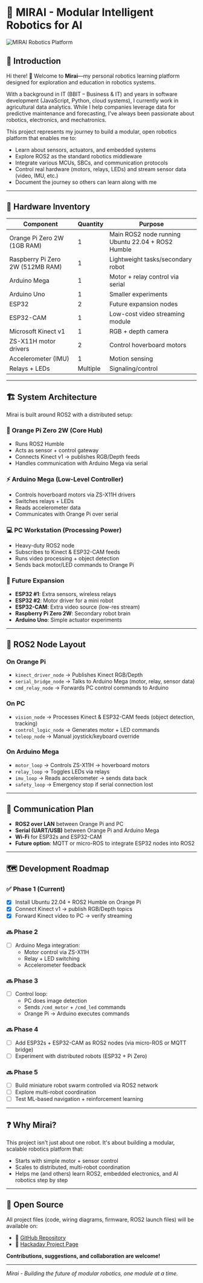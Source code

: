 # 🤖 MIRAI - Modular Intelligent Robotics for AI

![MIRAI Robotics Platform](https://github.com/user-attachments/assets/1a98484c-021e-4820-97d3-992f220d8c4a)

## 🚀 Introduction

Hi there! 👋 Welcome to **Mirai**—my personal robotics learning platform designed for exploration and education in robotics systems.

With a background in IT (BBIT – Business & IT) and years in software development (JavaScript, Python, cloud systems), I currently work in agricultural data analytics. While I help companies leverage data for predictive maintenance and forecasting, I've always been passionate about robotics, electronics, and mechatronics.

This project represents my journey to build a modular, open robotics platform that enables me to:

- Learn about sensors, actuators, and embedded systems
- Explore ROS2 as the standard robotics middleware
- Integrate various MCUs, SBCs, and communication protocols
- Control real hardware (motors, relays, LEDs) and stream sensor data (video, IMU, etc.)
- Document the journey so others can learn along with me

---

## 🔧 Hardware Inventory

| Component                        | Quantity | Purpose                                           |
| -------------------------------- | -------- | ------------------------------------------------- |
| Orange Pi Zero 2W (1GB RAM)      | 1        | Main ROS2 node running Ubuntu 22.04 + ROS2 Humble |
| Raspberry Pi Zero 2W (512MB RAM) | 1        | Lightweight tasks/secondary robot                 |
| Arduino Mega                     | 1        | Motor + relay control via serial                  |
| Arduino Uno                      | 1        | Smaller experiments                               |
| ESP32                            | 2        | Future expansion nodes                            |
| ESP32-CAM                        | 1        | Low-cost video streaming module                   |
| Microsoft Kinect v1              | 1        | RGB + depth camera                                |
| ZS-X11H motor drivers            | 2        | Control hoverboard motors                         |
| Accelerometer (IMU)              | 1        | Motion sensing                                    |
| Relays + LEDs                    | Multiple | Signaling/control                                 |

---

## 🏗 System Architecture

Mirai is built around ROS2 with a distributed setup:

### 🍊 Orange Pi Zero 2W (Core Hub)
- Runs ROS2 Humble
- Acts as sensor + control gateway
- Connects Kinect v1 → publishes RGB/Depth feeds
- Handles communication with Arduino Mega via serial

### ⚡ Arduino Mega (Low-Level Controller)
- Controls hoverboard motors via ZS-X11H drivers
- Switches relays + LEDs
- Reads accelerometer data
- Communicates with Orange Pi over serial

### 💻 PC Workstation (Processing Power)
- Heavy-duty ROS2 node
- Subscribes to Kinect & ESP32-CAM feeds
- Runs video processing + object detection
- Sends back motor/LED commands to Orange Pi

### 🔮 Future Expansion
- **ESP32 #1**: Extra sensors, wireless relays
- **ESP32 #2**: Motor driver for a mini robot
- **ESP32-CAM**: Extra video source (low-res stream)
- **Raspberry Pi Zero 2W**: Secondary robot brain
- **Arduino Uno**: Simple actuator experiments

---

## 📡 ROS2 Node Layout

### On Orange Pi
- `kinect_driver_node` → Publishes Kinect RGB/Depth
- `serial_bridge_node` → Talks to Arduino Mega (motor, relay, sensor data)
- `cmd_relay_node` → Forwards PC control commands to Arduino

### On PC
- `vision_node` → Processes Kinect & ESP32-CAM feeds (object detection, tracking)
- `control_logic_node` → Generates motor + LED commands
- `teleop_node` → Manual joystick/keyboard override

### On Arduino Mega
- `motor_loop` → Controls ZS-X11H → hoverboard motors
- `relay_loop` → Toggles LEDs via relays
- `imu_loop` → Reads accelerometer → sends data back
- `safety_loop` → Emergency stop if serial connection lost

---

## 📶 Communication Plan

- **ROS2 over LAN** between Orange Pi and PC
- **Serial (UART/USB)** between Orange Pi and Arduino Mega
- **Wi-Fi** for ESP32s and ESP32-CAM
- **Future option**: MQTT or micro-ROS to integrate ESP32 nodes into ROS2

---

## 🗺 Development Roadmap

### ✅ Phase 1 (Current)
- [x] Install Ubuntu 22.04 + ROS2 Humble on Orange Pi
- [x] Connect Kinect v1 → publish RGB/Depth topics
- [x] Forward Kinect video to PC → verify streaming

### 🔜 Phase 2
- [ ] Arduino Mega integration:
  - Motor control via ZS-X11H
  - Relay + LED switching
  - Accelerometer feedback

### 🔜 Phase 3
- [ ] Control loop:
  - PC does image detection
  - Sends `/cmd_motor` + `/cmd_led` commands
  - Orange Pi → Arduino executes commands

### 🔜 Phase 4
- [ ] Add ESP32s + ESP32-CAM as ROS2 nodes (via micro-ROS or MQTT bridge)
- [ ] Experiment with distributed robots (ESP32 + Pi Zero)

### 🔜 Phase 5
- [ ] Build miniature robot swarm controlled via ROS2 network
- [ ] Explore multi-robot coordination
- [ ] Test ML-based navigation + reinforcement learning

---

## ❓ Why Mirai?

This project isn't just about one robot. It's about building a modular, scalable robotics platform that:

- Starts with simple motor + sensor control
- Scales to distributed, multi-robot coordination
- Helps me (and others) learn ROS2, embedded electronics, and AI robotics step by step

---

## 📂 Open Source

All project files (code, wiring diagrams, firmware, ROS2 launch files) will be available on:

- 🔗 [GitHub Repository](https://github.com/your-username/mirai-robotics)
- 🔗 [Hackaday Project Page](https://hackaday.io/project/your-project)

**Contributions, suggestions, and collaboration are welcome!**

---

*Mirai - Building the future of modular robotics, one module at a time.*